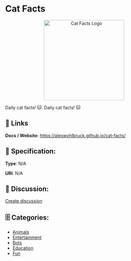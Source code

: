 # Cat Facts
<p align="center">
    <img width="256" src="https://raw.githubusercontent.com/apis-list/apis-list/main/apis/cat-facts/logo_256x256.png" alt="Cat Facts Logo"/>
</p>

Daily cat facts! 🐱. Daily cat facts! 🐱

##  🔗 Links
**Docs / Website**: https://alexwohlbruck.github.io/cat-facts/

## 🧬 Specification:
**Type**: N/A

**URI**: N/A

## 💬 Discussion:
[Create discussion](https://github.com/apis-list/apis-list/discussions/new)

## 🗄️ Categories:
- [Animals](https://github.com/apis-list/apis-list#animals)
- [Entertainment](https://github.com/apis-list/apis-list#entertainment)
- [Bots](https://github.com/apis-list/apis-list#bots)
- [Education](https://github.com/apis-list/apis-list#education)
- [Fun](https://github.com/apis-list/apis-list#fun)



